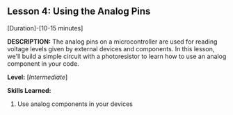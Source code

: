 ## Lesson 4: Using the Analog Pins
[Duration]-[10-15 minutes]

**DESCRIPTION:** The analog pins on a microcontroller are used for
reading voltage levels given by external devices and components. In this
lesson, we'll build a simple circuit with a photoresistor to learn how
to use an analog component in your code.

**Level:** [*Intermediate*]

**Skills Learned:**
1. Use analog components in your devices
